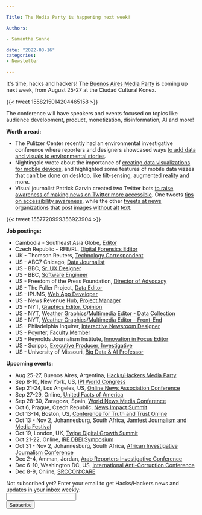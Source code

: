 ```yaml
---

Title: The Media Party is happening next week!

Authors: 

- Samantha Sunne

date: "2022-08-16"
categories:
- Newsletter 

---
```


It's time, hacks and hackers! The [Buenos Aires Media Party](https://www.mediaparty.info/) is coming up next week, from August 25-27 at the Ciudad Cultural Konex.

{{< tweet 1558215014204465158 >}}

The conference will have speakers and events focused on topics like audience development, product, monetization, disinformation, AI and more!

**Worth a read:**



* The Pulitzer Center recently had an environmental investigative conference where reporters and designers showcased ways [to add data and visuals to environmental stories](https://gijn.org/2022/08/08/supercharge-your-environmental-investigative-stories-with-data-and-visuals/).
* Nightingale wrote about the importance of [creating data visualizations for mobile devices](https://nightingaledvs.com/embracing-mobile-to-make-your-data-visualizations-more-equitable/), and highlighted some features of mobile data vizzes that can’t be done on desktop, like tilt-sensing, augmented reality and more.
* Visual journalist Patrick Garvin created two Twitter bots [to raise awareness of making news on Twitter more accessible](https://objectivejournalism.org/2022/07/qa-patrick-garvin/). One tweets [tips on accessibility awareness](https://twitter.com/a11yAwareness), while the other [tweets at news organizations that post images without alt text](https://twitter.com/AltAwareness).

{{< tweet 1557720999356923904 >}}

**Job postings:**



* Cambodia - Southeast Asia Globe, [Editor](https://www.journalismjobs.com/1675485-editor-southeast-asia-globe)
* Czech Republic - RFE/RL, [Digital Forensics Editor](https://www.ire.org/job-center/digital-forensics-editor/)
* UK - Thomson Reuters, [Technology Correspondent](https://www.journalism.co.uk/media-jobs/technology-correspondent/s75/a955146/)
* US - ABC7 Chicago, [Data Journalist](https://www.ire.org/job-center/data-journalist-7/)
* US - BBC, [Sr. UX Designer](https://careerssearch.bbc.co.uk/jobs/job/Senior-Experience-Designer-BBC-News-USA/62483)
* US - BBC, [Software Engineer](https://careerssearch.bbc.co.uk/jobs/job/Software-Engineer-Senior-Journalist-BBC-News-USA/62482)
* US - Freedom of the Press Foundation, [Director of Advocacy](https://freedom.press/jobs/?gh_jid=4056380005)
* US - The Fuller Project, [Data Editor](https://www.ire.org/job-center/data-editor-6/)
* US - IPUMS, [Web App Developer](https://assets.ipums.org/_files/jobs/web_app_developer.pdf)
* US - News Revenue Hub, [Project Manager](https://careers.journalists.org/jobs/17277627/project-manager)
* US - NYT, [Graphics Editor, Opinion](https://nytimes.wd5.myworkdayjobs.com/NYT/job/New-York-NY/Graphics-Editor--Opinion_REQ-013089-2)
* US - NYT, [Weather Graphics/Multimedia Editor - Data Collection](https://nytimes.wd5.myworkdayjobs.com/en-US/NYT/job/New-York-NY/Graphics-Multimedia-Editor---Data-Collection--Weather-Data-Team_REQ-013082-2)
* US - NYT, [Weather Graphics/Multimedia Editor - Front-End](https://nytimes.wd5.myworkdayjobs.com/en-US/NYT/job/New-York-NY/Graphics-Multimedia-Editor---Front-End--Weather-Data-Team_REQ-013080-1)
* US - Philadelphia Inquirer, [Interactive Newsroom Designer](https://us62e2.dayforcehcm.com/CandidatePortal/en-US/philainquirer/Posting/View/581)
* US - Poynter, [Faculty Member](https://jobs.mediajobboard.com/company/the-poynter-institute-278801/job/faculty-member-poynter-in-saint-petersburg-fl-ws7s4d9jrds97r8cu29rjzssqgco0v/?sid=966760615)
* US - Reynolds Journalism Institute, [Innovation in Focus Editor](https://careers.journalists.org/jobs/17258112/innovation-in-focus-editor)
* US - Scripps, [Executive Producer, Investigative](https://scripps.wd5.myworkdayjobs.com/en-US/Scripps_Careers/job/Washington-DC---Scripps-Washington-BureauNewsy/Executive-Producer--Investigative_JR029817-1)
* US - University of Missouri, [Big Data & AI Professor](https://careers.journalists.org/jobs/17264631/assistant-or-associate-professor-big-data-and-artificial-intelligence)

**Upcoming events:**



* Aug 25-27, Buenos Aires, Argentina, [Hacks/Hackers Media Party](https://www.mediaparty.info/)
* Sep 8-10, New York, US, [IPI World Congress](https://ipi.media/ipi-world-congress-2022/)
* Sep 21-24, Los Angeles, US, [Online News Association Conference](https://journalists.org/event/ona22/)
* Sep 27-29, Online, [United Facts of America](https://www.poynter.org/event/united-facts-of-america-a-festival-of-fact-checking-2022/)
* Sep 28-30, Zaragoza, Spain, [World News Media Conference](https://event.wan-ifra.org/congress2022/registration/Site/Register)
* Oct 6, Prague, Czech Republic, [News Impact Summit](https://newsimpact.io/summits/news-impact-summit-prague)
* Oct 13-14, Boston, US, [Conference for Truth and Trust Online](https://truthandtrustonline.com/)
* Oct 13 - Nov 2, Johannesburg, South Africa, [Jamfest Journalism and Media Festival](https://jamlab.africa/jamfest/)
* Oct 19, London, UK, [Twipe Digital Growth Summit](https://www.eventbrite.be/e/twipe-digital-growth-summit-2022-tickets-375925993767)
* Oct 21-22, Online, [IRE DBEI Symposium](https://www.ire.org/training/conferences/dbei-symposium/)
* Oct 31 - Nov 2, Johannesburg, South Africa, [African Investigative Journalism Conference](https://aijc.africa/)
* Dec 2-4, Amman, Jordan, [Arab Reporters Investigative Conference](https://arij22.arij.net/)
* Dec 6-10, Washington DC, US, [International Anti-Corruption Conference](https://www.transparency.org/en/news/dates-2022-international-anti-corruption-conference-uprooting-corruption-defending-democratic-values)
* Dec 8-9, Online, [SRCCON:CARE](https://srccon.org/?mc_cid=5c412282d9&mc_eid=aadc0ecfa8)

<div id="mc_embed_signup"><form id="mc-embedded-subscribe-form" class="validate" action="//hackshackers.us1.list-manage.com/subscribe/post?u=c56f2e53d5ed6ef87f8aaa75c&amp;id=fb2bc6f10b" method="post" name="mc-embedded-subscribe-form" novalidate="" target="_blank">

<div id="mc_embed_signup_scroll">

<div class="mc-field-group"><label for="mce-EMAIL">Not subscribed yet? Enter your email to get Hacks/Hackers news and updates in your inbox weekly:  </label></div>

<div class="mc-field-group"><input id="mce-EMAIL" class="required email" name="EMAIL" type="email" value="" /></div>

<!-- real people should not fill this in and expect good things - do not remove this or risk form bot signups-->

<div style="position: absolute; left: -5000px;"><input tabindex="-1" name="b_c56f2e53d5ed6ef87f8aaa75c_fb2bc6f10b" type="text" value="" /></div>

<div class="clear"><input id="mc-embedded-subscribe" class="button" name="subscribe" type="submit" value="Subscribe" /></div>

</div>

</form></div>

<!--End mc_embed_signup-->

<meta name="twitter:card" content="summary">

<meta name="twitter:image:src" content="https://hackshackers.com/content-images/about/hackshackers_logomark.png">
